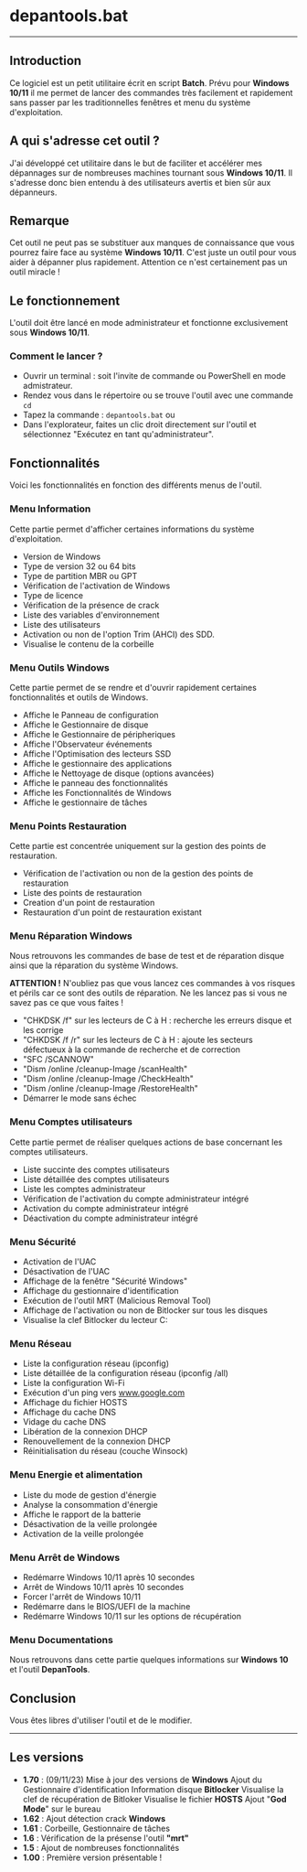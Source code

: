 # depantools.bat

---

## Introduction

Ce logiciel est un petit utilitaire écrit en script **Batch**. Prévu pour **Windows 10/11** il me permet de lancer des commandes très facilement et rapidement sans passer par les traditionnelles fenêtres et menu du système d'exploitation.

## A qui s'adresse cet outil ?

J'ai développé cet utilitaire dans le but de faciliter et accélérer mes dépannages sur de nombreuses machines tournant sous **Windows 10/11**. Il s'adresse donc bien entendu à des utilisateurs avertis et bien sûr aux dépanneurs.

## Remarque

Cet outil ne peut pas se substituer aux manques de connaissance que vous pourrez faire face au système **Windows 10/11**. C'est juste un outil pour vous aider à dépanner plus rapidement. Attention ce n'est certainement pas un outil miracle !

## Le fonctionnement

L'outil doit être lancé en mode administrateur et fonctionne exclusivement sous **Windows 10/11**.

### Comment le lancer ?

- Ouvrir un terminal : soit l'invite de commande ou PowerShell en mode admistrateur.
- Rendez vous dans le répertoire ou se trouve l'outil avec une commande `cd`
- Tapez la commande : `depantools.bat`
  ou
- Dans l'explorateur, faites un clic droit directement sur l'outil et sélectionnez "Exécutez en tant qu'administrateur".

## Fonctionnalités

Voici les fonctionnalités en fonction des différents menus de l'outil.

### Menu Information

Cette partie permet d'afficher certaines informations du système d'exploitation.

- Version de Windows
- Type de version 32 ou 64 bits
- Type de partition MBR ou GPT
- Vérification de l'activation de Windows
- Type de licence
- Vérification de la présence de crack
- Liste des variables d'environnement
- Liste des utilisateurs
- Activation ou non de l'option Trim (AHCI) des SDD.
- Visualise le contenu de la corbeille

### Menu Outils Windows

Cette partie permet de se rendre et d'ouvrir rapidement certaines fonctionnalités et outils de Windows.

- Affiche le Panneau de configuration
- Affiche le Gestionnaire de disque
- Affiche le Gestionnaire de péripheriques
- Affiche l'Observateur événements
- Affiche l'Optimisation des lecteurs SSD
- Affiche le gestionnaire des applications
- Affiche le Nettoyage de disque (options avancées)
- Affiche le panneau des fonctionnalités
- Affiche les Fonctionnalités de Windows
- Affiche le gestionnaire de tâches

### Menu Points Restauration

Cette partie est concentrée uniquement sur la gestion des points de restauration.

- Vérification de l'activation ou non de la gestion des points de restauration
- Liste des points de restauration
- Creation d'un point de restauration
- Restauration d'un point de restauration existant

### Menu Réparation Windows

Nous retrouvons les commandes de base de test et de réparation disque ainsi que la réparation du système Windows.

**ATTENTION !**
N'oubliez pas que vous lancez ces commandes à vos risques et périls car ce sont des outils de réparation.
Ne les lancez pas si vous ne savez pas ce que vous faites !

- "CHKDSK /f" sur les lecteurs de C à H : recherche les erreurs disque et les corrige
- "CHKDSK /f /r" sur les lecteurs de C à H : ajoute les secteurs défectueux à la commande de recherche et de correction
- "SFC /SCANNOW"
- "Dism /online /cleanup-Image /scanHealth"
- "Dism /online /cleanup-Image /CheckHealth"
- "Dism /online /cleanup-Image /RestoreHealth"
- Démarrer le mode sans échec

### Menu Comptes utilisateurs

Cette partie permet de réaliser quelques actions de base concernant les comptes utilisateurs.

- Liste succinte des comptes utilisateurs
- Liste détaillée des comptes utilisateurs
- Liste les comptes administrateur
- Vérification de l'activation du compte administrateur intégré
- Activation du compte administrateur intégré
- Déactivation du compte administrateur intégré

### Menu Sécurité

- Activation de l'UAC
- Désactivation de l'UAC
- Affichage de la fenêtre "Sécurité Windows"
- Affichage du gestionnaire d'identification
- Exécution de l'outil MRT (Malicious Removal Tool)
- Affichage de l'activation ou non de Bitlocker sur tous les disques
- Visualise la clef Bitlocker du lecteur C:

### Menu Réseau

- Liste la configuration réseau (ipconfig)
- Liste détaillée de la configuration réseau (ipconfig /all)
- Liste la configuration Wi-Fi
- Exécution d'un ping vers www.google.com
- Affichage du fichier HOSTS
- Affichage du cache DNS
- Vidage du cache DNS
- Libération de la connexion DHCP
- Renouvellement de la connexion DHCP
- Réinitialisation du réseau (couche Winsock)

### Menu Energie et alimentation

- Liste du mode de gestion d'énergie
- Analyse la consommation d'énergie
- Affiche le rapport de la batterie
- Désactivation de la veille prolongée
- Activation de la veille prolongée

### Menu Arrêt de Windows

- Redémarre Windows 10/11 après 10 secondes
- Arrêt de Windows 10/11 après 10 secondes
- Forcer l'arrêt de Windows 10/11
- Redémarre dans le BIOS/UEFI de la machine
- Redémarre Windows 10/11 sur les options de récupération

### Menu Documentations

Nous retrouvons dans cette partie quelques informations sur **Windows 10** et l'outil **DepanTools**.

## Conclusion

Vous êtes libres d'utiliser l'outil et de le modifier.

---

## Les versions

- **1.70** : (09/11/23)
     Mise à jour des versions de **Windows**
     Ajout du Gestionnaire d'identification
     Information disque **Bitlocker**
     Visualise la clef de récupération de Bitloker
     Visualise le fichier **HOSTS**
     Ajout "**God Mode**" sur le bureau
- **1.62** : Ajout détection crack **Windows** 
- **1.61** : Corbeille, Gestionnaire de tâches
- **1.6**  : Vérification de la présense l'outil **"mrt"**
- **1.5**  : Ajout de nombreuses fonctionnalités
- **1.00** : Première version présentable !




